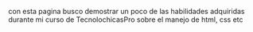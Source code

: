 con esta pagina busco demostrar un poco de las habilidades adquiridas durante mi curso de TecnolochicasPro
sobre el manejo de html, css etc